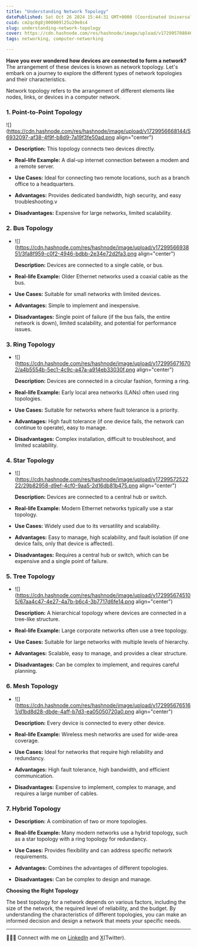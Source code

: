 ```yaml
---
title: "Understanding Network Topology"
datePublished: Sat Oct 26 2024 15:44:31 GMT+0000 (Coordinated Universal Time)
cuid: cm2qc0g8j000009l25u20e8s4
slug: understanding-network-topology
cover: https://cdn.hashnode.com/res/hashnode/image/upload/v1729957088463/8a732cd0-9092-4589-80ee-e1a09e2757ab.png
tags: networking, computer-networking

---
```


**Have you ever wondered how devices are connected to form a network?** The arrangement of these devices is known as network topology. Let's embark on a journey to explore the different types of network topologies and their characteristics.

Network topology refers to the arrangement of different elements like nodes, links, or devices in a computer network.

### 1\. Point-to-Point Topology

![](https://cdn.hashnode.com/res/hashnode/image/upload/v1729956668144/56932097-af38-4f9f-b8d9-7a19f3fe50ad.png align="center")

* **Description:** This topology connects two devices directly.
    
* **Real-life Example:** A dial-up internet connection between a modem and a remote server.
    
* **Use Cases:** Ideal for connecting two remote locations, such as a branch office to a headquarters.
    
* **Advantages:** Provides dedicated bandwidth, high security, and easy troubleshooting.v
    
* **Disadvantages:** Expensive for large networks, limited scalability.
    

### 2\. Bus Topology

* ![](https://cdn.hashnode.com/res/hashnode/image/upload/v1729956693851/3fa8f959-c0f2-4946-bdbb-2e34e72d2fa3.png align="center")
    
    **Description:** Devices are connected to a single cable, or bus.
    
* **Real-life Example:** Older Ethernet networks used a coaxial cable as the bus.
    
* **Use Cases:** Suitable for small networks with limited devices.
    
* **Advantages:** Simple to implement and inexpensive.
    
* **Disadvantages:** Single point of failure (if the bus fails, the entire network is down), limited scalability, and potential for performance issues.
    

### 3\. Ring Topology

* ![](https://cdn.hashnode.com/res/hashnode/image/upload/v1729956716702/a4b5554b-5ec1-4c9c-a47a-a914eb33030f.png align="center")
    
    **Description:** Devices are connected in a circular fashion, forming a ring.
    
* **Real-life Example:** Early local area networks (LANs) often used ring topologies.
    
* **Use Cases:** Suitable for networks where fault tolerance is a priority.
    
* **Advantages:** High fault tolerance (if one device fails, the network can continue to operate), easy to manage.
    
* **Disadvantages:** Complex installation, difficult to troubleshoot, and limited scalability.
    

### 4\. Star Topology

* ![](https://cdn.hashnode.com/res/hashnode/image/upload/v1729957252222/29b82958-d9ef-4cf0-9aa5-2d16db81b475.png align="center")
    
    **Description:** Devices are connected to a central hub or switch.
    
* **Real-life Example:** Modern Ethernet networks typically use a star topology.
    
* **Use Cases:** Widely used due to its versatility and scalability.
    
* **Advantages:** Easy to manage, high scalability, and fault isolation (if one device fails, only that device is affected).
    
* **Disadvantages:** Requires a central hub or switch, which can be expensive and a single point of failure.
    

### 5\. Tree Topology

* ![](https://cdn.hashnode.com/res/hashnode/image/upload/v1729956745105/67aa4c47-4e27-4a7b-b6c4-3b7717d6fe14.png align="center")
    
    **Description:** A hierarchical topology where devices are connected in a tree-like structure.
    
* **Real-life Example:** Large corporate networks often use a tree topology.
    
* **Use Cases:** Suitable for large networks with multiple levels of hierarchy.
    
* **Advantages:** Scalable, easy to manage, and provides a clear structure.
    
* **Disadvantages:** Can be complex to implement, and requires careful planning.
    

### 6\. Mesh Topology

* ![](https://cdn.hashnode.com/res/hashnode/image/upload/v1729956765161/d1bd8d28-dbde-4aff-b7d3-ea05050720a0.png align="center")
    
    **Description:** Every device is connected to every other device.
    
* **Real-life Example:** Wireless mesh networks are used for wide-area coverage.
    
* **Use Cases:** Ideal for networks that require high reliability and redundancy.
    
* **Advantages:** High fault tolerance, high bandwidth, and efficient communication.
    
* **Disadvantages:** Expensive to implement, complex to manage, and requires a large number of cables.
    

### 7\. Hybrid Topology

* **Description:** A combination of two or more topologies.
    
* **Real-life Example:** Many modern networks use a hybrid topology, such as a star topology with a ring topology for redundancy.
    
* **Use Cases:** Provides flexibility and can address specific network requirements.
    
* **Advantages:** Combines the advantages of different topologies.
    
* **Disadvantages:** Can be complex to design and manage.
    

**Choosing the Right Topology**

The best topology for a network depends on various factors, including the size of the network, the required level of reliability, and the budget. By understanding the characteristics of different topologies, you can make an informed decision and design a network that meets your specific needs.

---

👨🏻‍💻 Connect with me on [LinkedIn](https://www.linkedin.com/in/manav-paul/) and [X](https://x.com/themanavpaul)(Twitter).